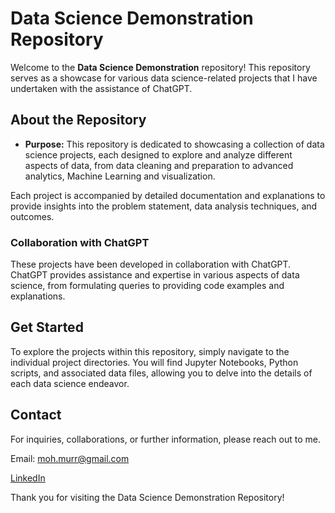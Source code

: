# Data Science Demonstration Repository

Welcome to the **Data Science Demonstration** repository! This repository serves as a showcase for various data science-related projects that I have undertaken with the assistance of ChatGPT.

## About the Repository

- **Purpose:** This repository is dedicated to showcasing a collection of data science projects, each designed to explore and analyze different aspects of data, from data cleaning and preparation to advanced analytics, Machine Learning and visualization.

Each project is accompanied by detailed documentation and explanations to provide insights into the problem statement, data analysis techniques, and outcomes.

### Collaboration with ChatGPT

These projects have been developed in collaboration with ChatGPT. ChatGPT provides assistance and expertise in various aspects of data science, from formulating queries to providing code examples and explanations.

## Get Started

To explore the projects within this repository, simply navigate to the individual project directories. You will find Jupyter Notebooks, Python scripts, and associated data files, allowing you to delve into the details of each data science endeavor.

## Contact

For inquiries, collaborations, or further information, please reach out to me.

Email: moh.murr@gmail.com

[LinkedIn](https://www.linkedin.com/in/muhammed-moharrami/)

Thank you for visiting the Data Science Demonstration Repository!

